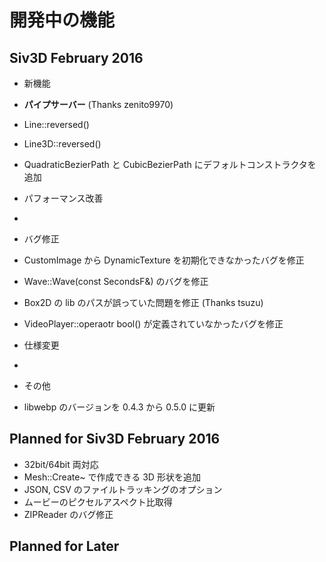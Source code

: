 ﻿# 開発中の機能

## Siv3D February 2016 
- 新機能
 - <b>パイプサーバー</b> (Thanks zenito9970)
 - Line::reversed()
 - Line3D::reversed()
 - QuadraticBezierPath と CubicBezierPath にデフォルトコンストラクタを追加
 
- パフォーマンス改善
 -  
 
- バグ修正
 - CustomImage から DynamicTexture を初期化できなかったバグを修正
 - Wave::Wave(const SecondsF&) のバグを修正
 - Box2D の lib のパスが誤っていた問題を修正 (Thanks tsuzu)
 - VideoPlayer::operaotr bool() が定義されていなかったバグを修正

- 仕様変更
 -  
 
- その他
 - libwebp のバージョンを 0.4.3 から 0.5.0 に更新
  

## Planned for Siv3D February 2016
- 32bit/64bit 両対応
- Mesh::Create~ で作成できる 3D 形状を追加
- JSON, CSV のファイルトラッキングのオプション
- ムービーのピクセルアスペクト比取得
- ZIPReader のバグ修正
  

## Planned for Later
